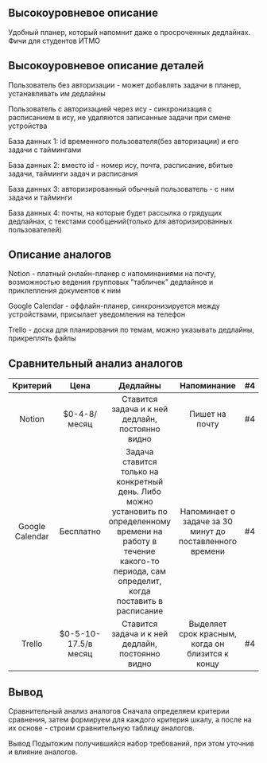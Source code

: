 ## Высокоуровневое описание

Удобный планер, который напомнит даже о просроченных дедлайнах. Фичи для студентов ИТМО

## Высокоуровневое описание деталей

Пользователь без авторизации - может добавлять задачи в планер, устанавливать им дедлайны

Пользователь с авторизацией через ису - синхронизация с расписанием в ису, не удаляются записанные задачи при смене устройства

База данных 1: id временного пользователя(без авторизации) и его задачи с таймингами

База данных 2: вместо id - номер ису, почта, расписание, вбитые задачи, тайминги задач и расписания

База данных 3: авторизированный обычный пользователь - с ним задачи и тайминги

База данных 4: почты, на которые будет рассылка о грядущих дедлайнах, с текстами сообщений(только для авторизированных пользователей)

## Описание аналогов

Notion - платный онлайн-планер с напоминаниями на почту, возможностью ведения групповых "табличек" дедлайнов и приклепления документов к ним

Google Calendar - оффлайн-планер, синхронизируется между устройствами, присылает уведомления на телефон

Trello - доска для планирования по темам, можно указывать дедлайны, прикреплять файлы

## Сравнительный анализ аналогов

| Критерий | Цена | Дедлайны | Напоминание | #4 | #5 |
| :---: | :---: | :---: | :---: | :---: | :---: |
| Notion | $0-4-8/месяц | Ставится задача и к ней дедлайн, постоянно видно | Пишет на почту | #4 | #5 |
| Google Calendar | Бесплатно | Задача ставится только на конкретный день. Либо можно установить по определенному времени на работу в течение какого-то периода, сам определит, когда поставить в расписание | Напоминает о задаче за 30 минут до поставленного времени | #4 | #5 |
| Trello | $0-5-10-17.5/в месяц | Ставится задача и к ней дедлайн, постоянно видно | Выделяет срок красным, когда он близится к концу | #4 | #5 |

## Вывод




Сравнительный анализ аналогов
Сначала определяем критерии сравнения, затем формируем для каждого критерия шкалу, а после на их основе - строим сравнительную таблицу аналогов.

Вывод
Подытожим получившийся набор требований, при этом уточнив и влияние аналогов.
